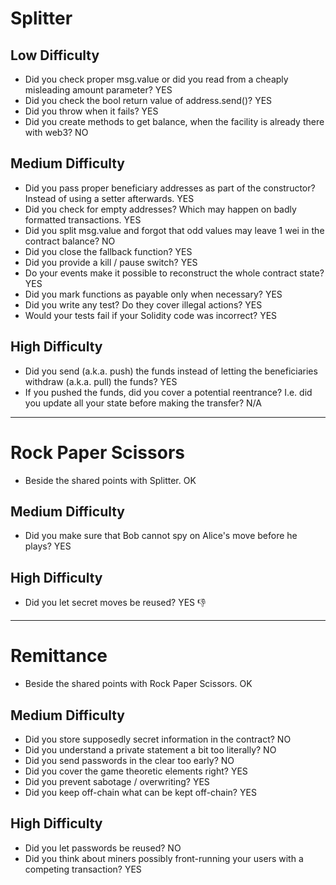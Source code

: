 # Splitter

## Low Difficulty

* Did you check proper msg.value or did you read from a cheaply misleading amount parameter? YES
* Did you check the bool return value of address.send()? YES
* Did you throw when it fails? YES
* Did you create methods to get balance, when the facility is already there with web3? NO

## Medium Difficulty

* Did you pass proper beneficiary addresses as part of the constructor? Instead of using a setter afterwards. YES
* Did you check for empty addresses? Which may happen on badly formatted transactions. YES
* Did you split msg.value and forgot that odd values may leave 1 wei in the contract balance? NO
* Did you close the fallback function? YES
* Did you provide a kill / pause switch? YES
* Do your events make it possible to reconstruct the whole contract state? YES
* Did you mark functions as payable only when necessary? YES
* Did you write any test? Do they cover illegal actions? YES
* Would your tests fail if your Solidity code was incorrect? YES

## High Difficulty

* Did you send (a.k.a. push) the funds instead of letting the beneficiaries withdraw (a.k.a. pull) the funds? YES
* If you pushed the funds, did you cover a potential reentrance? I.e. did you update all your state before making the transfer? N/A

---

# Rock Paper Scissors

* Beside the shared points with Splitter. OK

## Medium Difficulty

* Did you make sure that Bob cannot spy on Alice's move before he plays? YES

## High Difficulty

* Did you let secret moves be reused? YES 👎

---

# Remittance

* Beside the shared points with Rock Paper Scissors. OK

## Medium Difficulty

* Did you store supposedly secret information in the contract? NO
* Did you understand a private statement a bit too literally? NO
* Did you send passwords in the clear too early? NO
* Did you cover the game theoretic elements right? YES
* Did you prevent sabotage / overwriting? YES
* Did you keep off-chain what can be kept off-chain? YES

## High Difficulty

* Did you let passwords be reused? NO
* Did you think about miners possibly front-running your users with a competing transaction? YES